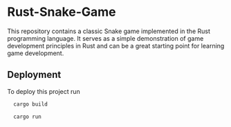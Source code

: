 # Rust-Snake-Game

This repository contains a classic Snake game implemented in the Rust programming language. It serves as a simple demonstration of game development principles in Rust and can be a great starting point for learning game development.

## Deployment

To deploy this project run

```bash
  cargo build
```

```bash
  cargo run
```
